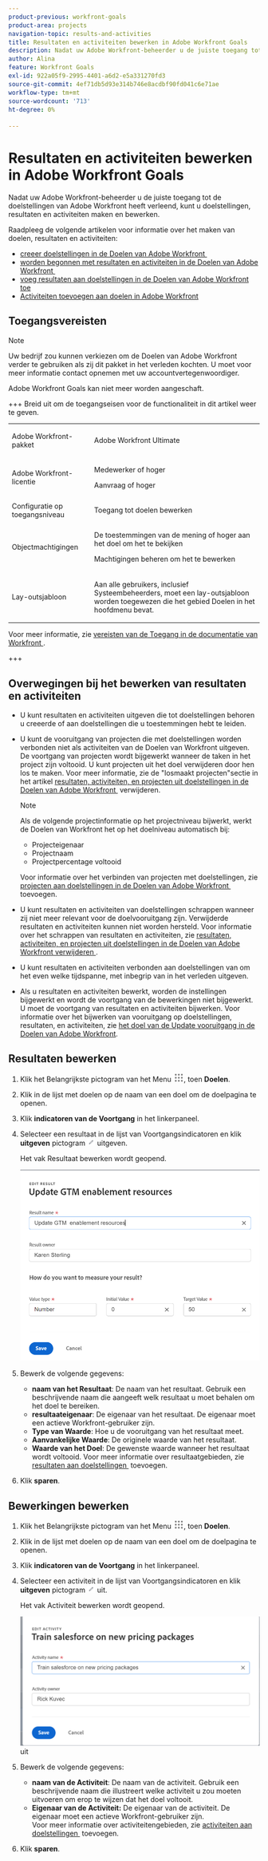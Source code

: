 ```yaml
---
product-previous: workfront-goals
product-area: projects
navigation-topic: results-and-activities
title: Resultaten en activiteiten bewerken in Adobe Workfront Goals
description: Nadat uw Adobe Workfront-beheerder u de juiste toegang tot de doelstellingen van Adobe Workfront heeft verleend, kunt u doelstellingen, resultaten en activiteiten maken en bewerken.
author: Alina
feature: Workfront Goals
exl-id: 922a05f9-2995-4401-a6d2-e5a331270fd3
source-git-commit: 4ef71db5d93e314b746e8acdbf90fd041c6e71ae
workflow-type: tm+mt
source-wordcount: '713'
ht-degree: 0%

---
```


# Resultaten en activiteiten bewerken in Adobe Workfront Goals

Nadat uw Adobe Workfront-beheerder u de juiste toegang tot de doelstellingen van Adobe Workfront heeft verleend, kunt u doelstellingen, resultaten en activiteiten maken en bewerken.

Raadpleeg de volgende artikelen voor informatie over het maken van doelen, resultaten en activiteiten:

* [&#x200B; creeer doelstellingen in de Doelen van Adobe Workfront &#x200B;](../../workfront-goals/goal-management/create-goals.md)
* [&#x200B; worden begonnen met resultaten en activiteiten in de Doelen van Adobe Workfront &#x200B;](../../workfront-goals/results-and-activities/get-started-with-results-and-activities.md)
* [&#x200B; voeg resultaten aan doelstellingen in de Doelen van Adobe Workfront toe &#x200B;](../../workfront-goals/results-and-activities/add-results-to-goals.md)
* [Activiteiten toevoegen aan doelen in Adobe Workfront](../../workfront-goals/results-and-activities/add-activities-to-goals.md)

## Toegangsvereisten

>[!NOTE]
>
>Uw bedrijf zou kunnen verkiezen om de Doelen van Adobe Workfront verder te gebruiken als zij dit pakket in het verleden kochten. U moet voor meer informatie contact opnemen met uw accountvertegenwoordiger.
>
>Adobe Workfront Goals kan niet meer worden aangeschaft.

+++ Breid uit om de toegangseisen voor de functionaliteit in dit artikel weer te geven. 

<table style="table-layout:auto">
<col>
</col>
<col>
</col>
<tbody>
 <tr>
  <td> <p>Adobe Workfront-pakket</p> </td> 
   <td> 
   <p>Adobe Workfront Ultimate</p>
   </td> 
  </tr>
 <tr>
 <td role="rowheader">Adobe Workfront-licentie</td>
 <td>
 <p>Medewerker of hoger</p>
<p>Aanvraag of hoger</p></td>
 </tr>
  <tr>
 <td role="rowheader">Configuratie op toegangsniveau</td>
 <td> <p>Toegang tot doelen bewerken</p> </td>
 </tr>
 <tr data-mc-conditions="">
 <td role="rowheader">Objectmachtigingen</td>
 <td>
  <div>
  <p>De toestemmingen van de mening of hoger aan het doel om het te bekijken</p>
  <p>Machtigingen beheren om het te bewerken</p>
  </div> </td>
 </tr>
<tr>
   <td role="rowheader"><p>Lay-outsjabloon</p></td>
   <td> <p>Aan alle gebruikers, inclusief Systeembeheerders, moet een lay-outsjabloon worden toegewezen die het gebied Doelen in het hoofdmenu bevat. </p>  
</td>
  </tr>
</tbody>
</table>

Voor meer informatie, zie [&#x200B; vereisten van de Toegang in de documentatie van Workfront &#x200B;](/help/quicksilver/administration-and-setup/add-users/access-levels-and-object-permissions/access-level-requirements-in-documentation.md).

+++

<!--Old:
<table style="table-layout:auto">
<col>
</col>
<col>
</col>
<tbody>
 <tr> 
   <td role="rowheader">Adobe Workfront plan*</td> 
   <td> 
   <p>For the new plan and license structure:
  <ul><li>An Ultimate plan </li></ul>
   </p>
<p>For the current plan and license structure: 
<ul><li> A Pro or higher </li>
  <li>An Adobe Workfront Goals license in addition to a Workfront license.</li></ul></p>
   </td> 
  </tr>
 <tr>
 <td role="rowheader">Adobe Workfront license*</td>
 <td>
 <p>New license: Contributor or higher</p>
 Or
 <p>Current license: Request or higher</p> <p>For more information, see <a href="../../administration-and-setup/add-users/access-levels-and-object-permissions/wf-licenses.md" class="MCXref xref">Adobe Workfront licenses overview</a>.</p> </td>
 </tr>
 <tr>
 <td role="rowheader">Product*</td>
 <td>
 <p> New product requirement, one of the following: </p>
<ul>
<li>A Select or Prime Adobe Workfront plan and an additional Adobe Workfront Goals license.</li>
<li>An Ultimate Workfront plan which includes Workfront Goals by default. </li></ul>
 <p>Or</p>
 <p>Current product requirement: A Workfront plan and an additional license for Adobe Workfront Goals. </p> <p>For information, see <a href="../../workfront-goals/goal-management/access-needed-for-wf-goals.md" class="MCXref xref">Requirements to use Workfront Goals</a>. </p> </td>
 </tr>
 <tr>
 <td role="rowheader"><p>Access level</p></td>
 <td> <p>Edit access to Goals</p> </td>
 </tr>
 <tr data-mc-conditions="">
 <td role="rowheader">Object permissions</td>
 <td>
  <div>
  <p>View or higher permissions to the goal to view it</p>
  <p>Manage permissions to the goal to edit it</p>
  <p>For information about sharing goals, see <a href="../../workfront-goals/workfront-goals-settings/share-a-goal.md" class="MCXref xref">Share a goal in Workfront Goals</a>. </p>
  </div> </td>
 </tr>
 <tr>
   <td role="rowheader"><p>Layout template</p></td>
   <td> <p>All users, including Workfront administrators,  must be assigned a layout template that includes the Goals area in the Main Menu. </p>  
</td>
  </tr>
</tbody>
</table>-->

## Overwegingen bij het bewerken van resultaten en activiteiten

<!--
According to Vazgen, access levels will add more considerations.)
-->

* U kunt resultaten en activiteiten uitgeven die tot doelstellingen behoren u creeerde of aan doelstellingen die u toestemmingen hebt te leiden.
* U kunt de vooruitgang van projecten die met doelstellingen worden verbonden niet als activiteiten van de Doelen van Workfront uitgeven. De voortgang van projecten wordt bijgewerkt wanneer de taken in het project zijn voltooid. U kunt projecten uit het doel verwijderen door hen los te maken. Voor meer informatie, zie de &quot;losmaakt projecten&quot;sectie in het artikel [&#x200B; resultaten, activiteiten, en projecten uit doelstellingen in de Doelen van Adobe Workfront &#x200B;](../../workfront-goals/results-and-activities/remove-results-activities-from-goals.md) verwijderen.

  >[!NOTE]
  >
  >Als de volgende projectinformatie op het projectniveau bijwerkt, werkt de Doelen van Workfront het op het doelniveau automatisch bij:
  >
  >   
  >   
  >   * Projecteigenaar
  >   * Projectnaam
  >   * Projectpercentage voltooid
  >   
  >   
  >Voor informatie over het verbinden van projecten met doelstellingen, zie [&#x200B; projecten aan doelstellingen in de Doelen van Adobe Workfront &#x200B;](../../workfront-goals/results-and-activities/connect-projects-to-goals-overview.md) toevoegen.

* U kunt resultaten en activiteiten van doelstellingen schrappen wanneer zij niet meer relevant voor de doelvooruitgang zijn. Verwijderde resultaten en activiteiten kunnen niet worden hersteld. Voor informatie over het schrappen van resultaten en activiteiten, zie [&#x200B; resultaten, activiteiten, en projecten uit doelstellingen in de Doelen van Adobe Workfront verwijderen &#x200B;](../../workfront-goals/results-and-activities/remove-results-activities-from-goals.md).
* U kunt resultaten en activiteiten verbonden aan doelstellingen van om het even welke tijdspanne, met inbegrip van in het verleden uitgeven.
* Als u resultaten en activiteiten bewerkt, worden de instellingen bijgewerkt en wordt de voortgang van de bewerkingen niet bijgewerkt. U moet de voortgang van resultaten en activiteiten bijwerken. Voor informatie over het bijwerken van vooruitgang op doelstellingen, resultaten, en activiteiten, zie [&#x200B; het doel van de Update vooruitgang in de Doelen van Adobe Workfront &#x200B;](../../workfront-goals/goal-review-and-workfront-goals-sections/check-in-goals.md).

## Resultaten bewerken

<!--
Editing results differs depending on which environment you use.

### Edit results in the Production environment

1. Go to the goal for which you want to edit a result and click the goal name to open the **Goal Details** panel.
1. Click **Results**.
1. Click the **gear icon** ![Gear icon](assets/settings-gear-icon.png) to the right of the result you want to edit.

   ![Results gear icon](assets/results-gear-icon-options-350x85.png)

1. Click **Edit** to edit the following information:

   | Field |Description|
   |---|---|
   | Name |The name of the result. |
   | Owner |The owner of result.  |
   | Value |How you measure the progress of the result. |
   | Initial |The original value of the result. |
   | Target |The desired value when the result is completed. |

1. Click **Save**.
-->


1. Klik het **&#x200B;**&#x200B;Belangrijkste pictogram van het Menu ![&#x200B; Belangrijkste &#x200B;](assets/main-menu-icon.png), toen **Doelen**.
1. Klik in de lijst met doelen op de naam van een doel om de doelpagina te openen.
1. Klik **indicatoren van de Voortgang** in het linkerpaneel.
1. Selecteer een resultaat in de lijst van Voortgangsindicatoren en klik **uitgeven** pictogram ![&#x200B; pictogram &#x200B;](assets/edit-icon.png) uitgeven.

   Het vak Resultaat bewerken wordt geopend.

   ![&#x200B; geef de doos van het Resultaat uit &#x200B;](assets/edit-result-box-unshimmed.png)

1. Bewerk de volgende gegevens:
   * **naam van het Resultaat**: De naam van het resultaat. Gebruik een beschrijvende naam die aangeeft welk resultaat u moet behalen om het doel te bereiken.
   * **resultaateigenaar**: De eigenaar van het resultaat. De eigenaar moet een actieve Workfront-gebruiker zijn.
   * **Type van Waarde**: Hoe u de vooruitgang van het resultaat meet.
   * **Aanvankelijke Waarde**: De originele waarde van het resultaat.
   * **Waarde van het Doel**: De gewenste waarde wanneer het resultaat wordt voltooid.
Voor meer informatie over resultaatgebieden, zie [&#x200B; resultaten aan doelstellingen &#x200B;](../results-and-activities/add-results-to-goals.md) toevoegen.
1. Klik **sparen**.

## Bewerkingen bewerken

<!--
Editing activities differs depending on which environment you use.

### Edit activities in the Production environment

>[!TIP]
>
>You cannot edit the Activity Type after you saved an activity on a goal.

1. Go to the goal for which you want to edit an activity and click the goal name to open the **Goal Details** panel.
1. Click **Activities**.
1. Click the **gear icon** ![Gear icon](assets/settings-gear-icon.png) to the right of the activity you want to edit .

   ![Activities gear icon](assets/activities-gear-icon-options-350x84.png)

1. Click **Edit** to edit the following information:

   | Field |Description |
   |---|---|
   | Name |The name of the activity. |
   | Owner |The owner of activity.  |

1. Click **Save**.
-->

1. Klik het **&#x200B;**&#x200B;Belangrijkste pictogram van het Menu ![&#x200B; Belangrijkste &#x200B;](assets/main-menu-icon.png), toen **Doelen**.
1. Klik in de lijst met doelen op de naam van een doel om de doelpagina te openen.
1. Klik **indicatoren van de Voortgang** in het linkerpaneel.
1. Selecteer een activiteit in de lijst van Voortgangsindicatoren en klik **uitgeven** pictogram ![&#x200B; pictogram geeft pictogram &#x200B;](assets/edit-icon.png) uit.

   Het vak Activiteit bewerken wordt geopend.

   ![&#x200B; geef de doos van de Activiteit &#x200B;](assets/edit-activity-box-unshimmed.png) uit

1. Bewerk de volgende gegevens:
   * **naam van de Activiteit**: De naam van de activiteit. Gebruik een beschrijvende naam die illustreert welke activiteit u zou moeten uitvoeren om erop te wijzen dat het doel voltooit.
   * **Eigenaar van de Activiteit:** De eigenaar van de activiteit. De eigenaar moet een actieve Workfront-gebruiker zijn.\
     Voor meer informatie over activiteitengebieden, zie [&#x200B; activiteiten aan doelstellingen &#x200B;](../results-and-activities/add-activities-to-goals.md) toevoegen.
1. Klik **sparen**.


